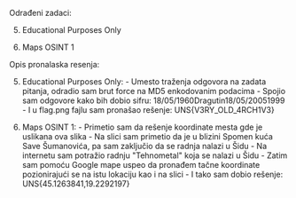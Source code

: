 Odrađeni zadaci:

  5. Educational Purposes Only

  9. Maps OSINT 1

Opis pronalaska resenja:

  5. Educational Purposes Only:
    - Umesto traženja odgovora na zadata pitanja, odradio sam brut force na MD5 enkodovanim podacima
    - Spojio sam odgovore kako bih dobio sifru: 18/05/1960Dragutin18/05/20051999
    - I u flag.png fajlu sam pronašao rešenje: UNS{V3RY_OLD_4RCH1V3}

  9. Maps OSINT 1:
    - Primetio sam da rešenje koordinate mesta gde je uslikana ova slika
    - Na slici sam primetio da je u blizini Spomen kuća Save Šumanovića, pa sam zaključio da se radnja nalazi u Šidu
    - Na internetu sam potražio radnju "Tehnometal" koja se nalazi u Šidu
    - Zatim sam pomoću Google mape uspeo da pronađem tačne koordinate pozionirajući se na istu lokaciju kao i na slici
    - I tako sam dobio rešenje: UNS{45.1263841,19.2292197}
